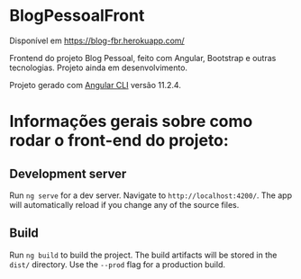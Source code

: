 # BlogPessoalFront

Disponível em https://blog-fbr.herokuapp.com/

Frontend do projeto Blog Pessoal, feito com Angular, Bootstrap e outras tecnologias. Projeto ainda em desenvolvimento.

Projeto gerado com [Angular CLI](https://github.com/angular/angular-cli) versão 11.2.4.

# Informações gerais sobre como rodar o front-end do projeto:

## Development server

Run `ng serve` for a dev server. Navigate to `http://localhost:4200/`. The app will automatically reload if you change any of the source files.

## Build

Run `ng build` to build the project. The build artifacts will be stored in the `dist/` directory. Use the `--prod` flag for a production build.
